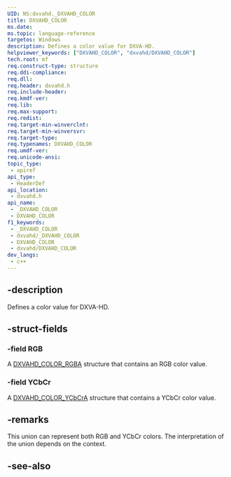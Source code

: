 ```yaml
---
UID: NS:dxvahd._DXVAHD_COLOR
title: DXVAHD_COLOR
ms.date: 
ms.topic: language-reference
targetos: Windows
description: Defines a color value for DXVA-HD.
helpviewer_keywords: ["DXVAHD_COLOR", "dxvahd/DXVAHD_COLOR"]
tech.root: mf
req.construct-type: structure
req.ddi-compliance: 
req.dll: 
req.header: dxvahd.h
req.include-header: 
req.kmdf-ver: 
req.lib: 
req.max-support: 
req.redist: 
req.target-min-winverclnt: 
req.target-min-winversvr: 
req.target-type: 
req.typenames: DXVAHD_COLOR
req.umdf-ver: 
req.unicode-ansi: 
topic_type:
 - apiref
api_type:
 - HeaderDef
api_location:
 - dxvahd.h
api_name:
 - _DXVAHD_COLOR
 - DXVAHD_COLOR
f1_keywords:
 - _DXVAHD_COLOR
 - dxvahd/_DXVAHD_COLOR
 - DXVAHD_COLOR
 - dxvahd/DXVAHD_COLOR
dev_langs:
 - c++
---
```


## -description

Defines a color value for DXVA-HD.

## -struct-fields

### -field RGB

A [DXVAHD_COLOR_RGBA](/windows/win32/api/dxvahd/ns-dxvahd-dxvahd_color_rgba) structure that contains an RGB color value.

### -field YCbCr

A [DXVAHD_COLOR_YCbCrA](/windows/win32/api/dxvahd/ns-dxvahd-dxvahd_color_ycbcra) structure that contains a YCbCr color value.

## -remarks

This union can represent both RGB and YCbCr colors. The interpretation of the union depends on the context.

## -see-also

